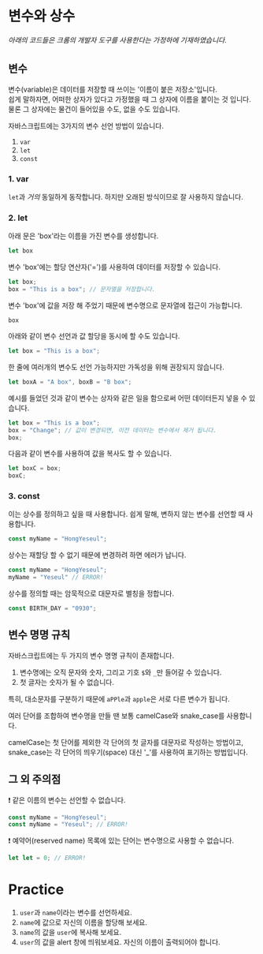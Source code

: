 # 변수와 상수
###### 아래의 코드들은 크롬의 개발자 도구를 사용한다는 가정하에 기재하였습니다.

## 변수
변수(variable)은 데이터를 저장할 때 쓰이는 '이름이 붙은 저장소'입니다.   
쉽게 말하자면, 어떠한 상자가 있다고 가정했을 때 그 상자에 이름을 붙이는 것 입니다. 물론 그 상자에는 물건이 들어있을 수도, 없을 수도 있습니다.

자바스크립트에는 3가지의 변수 선언 방법이 있습니다.

1. ```var```
2. ```let```
3. ```const```

### 1. var
```let```과 _거의_ 동일하게 동작합니다. 하지만 오래된 방식이므로 잘 사용하지 않습니다.

### 2.  let
아래 문은 'box'라는 이름을 가진 변수를 생성합니다.
``` javascript
let box
```
변수 'box'에는 할당 연산자('=')를 사용하여 데이터를 저장할 수 있습니다.
``` javascript
let box;
box = "This is a box"; // 문자열을 저장합니다.
```
변수 'box'에 값을 저장 해 주었기 때문에 변수명으로 문자열에 접근이 가능합니다.
```
box
```
아래와 같이 변수 선언과 값 할당을 동시에 할 수도 있습니다.
``` javascript
let box = "This is a box";
```
한 줄에 여러개의 변수도 선언 가능하지만 가독성을 위해 권장되지 않습니다.
``` javascript
let boxA = "A box", boxB = "B box";
```

예시를 들었던 것과 같이 변수는 상자와 같은 일을 함으로써 어떤 데이터든지 넣을 수 있습니다.
``` javascript
let box = "This is a box";
box = "Change"; // 값이 변경되면, 이전 데이터는 변수에서 제거 됩니다.
box;
``` 
다음과 같이 변수를 사용하여 값을 복사도 할 수 있습니다.
``` javascript
let boxC = box;
boxC;
```

### 3. const

이는 상수를 정의하고 싶을 때 사용합니다. 쉽게 말해, 변하지 않는 변수를 선언할 때 사용합니다.

``` javascript
const myName = "HongYeseul";
```
상수는 재할당 할 수 없기 때문에 변경하려 하면 에러가 납니다.
``` javascript
const myName = "HongYeseul";
myName = "Yeseul" // ERROR!
```

상수를 정의할 때는 암묵적으로 대문자로 별칭을 정합니다.
``` javascript
const BIRTH_DAY = "0930";
```

## 변수 명명 규칙

자바스크립트에는 두 가지의 변수 명명 규칙이 존재합니다.   
1. 변수명에는 오직 문자와 숫자, 그리고 기호 ```$```와 ```_```만 들어갈 수 있습니다.
2. 첫 글자는 숫자가 될 수 없습니다.

특히, 대소문자를 구분하기 때문에 ```aPPle```과 ```apple```은 서로 다른 변수가 됩니다.

여러 단어를 조합하여 변수명을 만들 땐 보통 camelCase와 snake_case를 사용합니다.

camelCase는 첫 단어를 제외한 각 단어의 첫 글자를 대문자로 작성하는 방법이고, snake_case는 각 단어의 띄우기(space) 대신 '_'를 사용하여 표기하는 방법입니다.


## 그 외 주의점

❗ 같은 이름의 변수는 선언할 수 없습니다.
``` javascript
const myName = "HongYeseul";
const myName = "Yeseul"; // ERROR!
```

❗ 예약어(reserved name) 목록에 있는 단어는 변수명으로 사용할 수 없습니다.
``` javascript
let let = 0; // ERROR!
```

# Practice
1. ```user```과 ```name```이라는 변수를 선언하세요.
2. ```name```에 값으로 자신의 이름을 할당해 보세요.
3. ```name```의 값을 ```user```에 복사해 보세요.
4. ```user```의 값을 alert 창에 띄워보세요. 자신의 이름이 출력되어야 합니다.